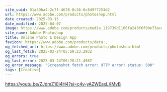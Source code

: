```yaml
---
site_uuid: 01a39ba4-2c7f-4678-8c36-0c8d9f7253d2
url: https://www.adobe.com/products/photoshop.html
date_created: 2025-03-15
date_modified: 2025-04-07
image: https://www.adobe.com/products/media_119739d1166fa243f6f90e73ac48c7894ff47908e.jpeg?width=1200&format=pjpg&optimize=medium
site_name: Adobe Photoshop
title: Online Photo & Design App
favicon: https://www.adobe.com/products/data:,
og_fetched_url: https://www.adobe.com/products/photoshop.html
og_last_fetch: 2025-03-24T05:59:23.293Z
og_errors: true
og_last_error: 2025-03-24T06:28:21.456Z
og_error_message: "Screenshot fetch error: HTTP error! status: 500"
tags: [Creative]
---
```


https://youtu.be/ZJdmZ10I4H4?si=c4v-yAZWEaxLKMvB